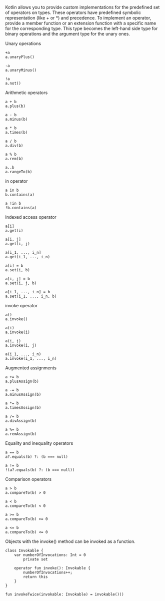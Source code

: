 Kotlin allows you to provide custom implementations for the predefined set of operators on types. These operators have
predefined symbolic representation (like + or *) and precedence. To implement an operator, provide a member function or
an extension function with a specific name for the corresponding type. This type becomes the left-hand side type for
binary operations and the argument type for the unary ones.

Unary operations
```
+a
a.unaryPlus()

-a
a.unaryMinus()

!a
a.not()
```

Arithmetic operators
```
a + b
a.plus(b)

a - b
a.minus(b)

a * b
a.times(b)

a / b
a.div(b)

a % b
a.rem(b)

a..b
a.rangeTo(b)
```

in operator
```
a in b
b.contains(a)

a !in b
!b.contains(a)
```

Indexed access operator
```
a[i]
a.get(i)

a[i, j]
a.get(i, j)

a[i_1, ..., i_n]
a.get(i_1, ..., i_n)

a[i] = b
a.set(i, b)

a[i, j] = b
a.set(i, j, b)

a[i_1, ..., i_n] = b
a.set(i_1, ..., i_n, b)
```

invoke operator
```
a()
a.invoke()

a(i)
a.invoke(i)

a(i, j)
a.invoke(i, j)

a(i_1, ..., i_n)
a.invoke(i_1, ..., i_n)
```

Augmented assignments

```
a += b
a.plusAssign(b)

a -= b
a.minusAssign(b)

a *= b
a.timesAssign(b)

a /= b
a.divAssign(b)

a %= b
a.remAssign(b)
```

Equality and inequality operators
```
a == b
a?.equals(b) ?: (b === null)

a != b
!(a?.equals(b) ?: (b === null))
```

Comparison operators
```
a > b
a.compareTo(b) > 0

a < b
a.compareTo(b) < 0

a >= b
a.compareTo(b) >= 0

a <= b
a.compareTo(b) <= 0
```



Objects with the invoke() method can be invoked as a function.

```
class Invokable {
    var numberOfInvocations: Int = 0
        private set

    operator fun invoke(): Invokable {
        numberOfInvocations++;
        return this
    }
}

fun invokeTwice(invokable: Invokable) = invokable()()
```